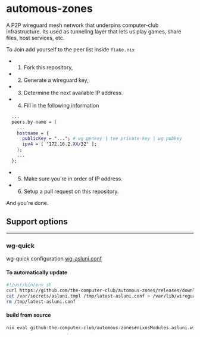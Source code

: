 # automous-zones
A P2P wireguard mesh network that underpins computer-club infrastructure. Its used as tunneling layer that lets us play games, share files, host services, etc.

To Join add yourself to the peer list inside `flake.nix`

- 1) Fork this repository,
- 2) Generate a wireguard key, 
- 3) Determine the next available IP address.
- 4) Fill in the following information
``` nix
  ...
  peers.by-name = {
    ...
    hostname = {
      publicKey = "..."; # wg genkey | tee private-key | wg pubkey
      ipv4 = [ "172.16.2.XX/32" ];
    };
    ...
  };
```

- 5) Make sure you're in order of IP address.
- 6) Setup a pull request on this repository.

And you're done.

## Support options
----

### wg-quick

wg-quick configuration [wg-asluni.conf](https://github.com/the-computer-club/automous-zones/releases/download/latest/wg-asluni.conf)

#### To automatically update
```sh
#!/usr/bin/env sh
curl https://github.com/the-computer-club/automous-zones/releases/download/latest/wg-asluni.conf > /tmp/latest-asluni.conf
cat /var/secrets/asluni.tmpl /tmp/latest-asluni.conf > /var/lib/wireguard/asluni.conf
rm /tmp/latest-asluni.conf
```


#### build from source
```sh
nix eval github:the-computer-club/automous-zones#nixosModules.asluni.wireguard.networks.asluni.peers.by-name --apply "x: {Peer = builtins.attrValues ((builtins.mapAttrs(name: peer: { AllowedIPs = peer.ipv4; PublicKey = peer.publicKey; } // (if peer ? selfEndpoint then { Endpoint = peer.selfEndpoint; } else {}) )) x);}" --json | remarshal --if json --of toml | sed 's/"//g' | sed 's/\[\[/\[/g' | sed 's/\]\]/\]/g' | sed "s/\[1/1/" | sed "s/2\]/2/g"
```


